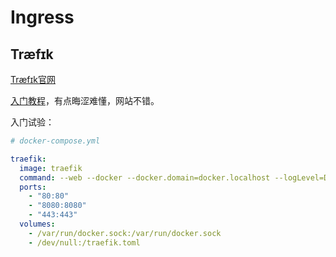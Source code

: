 # Ingress

## Træfɪk

[Træfɪk官网](http://traefik.cn/)

[入门教程](https://www.katacoda.com/courses/traefik/deploy-load-balancer)，有点晦涩难懂，网站不错。

入门试验：

```yaml
# docker-compose.yml

traefik:
  image: traefik
  command: --web --docker --docker.domain=docker.localhost --logLevel=DEBUG
  ports:
    - "80:80"
    - "8080:8080"
    - "443:443"
  volumes:
    - /var/run/docker.sock:/var/run/docker.sock
    - /dev/null:/traefik.toml

```